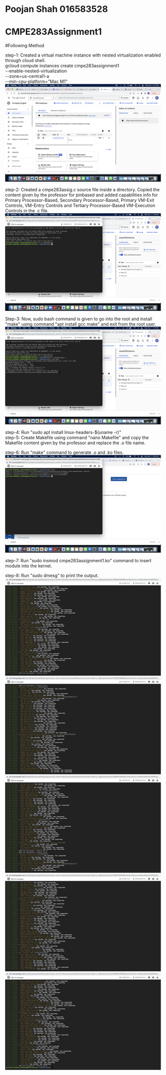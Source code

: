 # Poojan Shah 016583528

# CMPE283Assignment1


#Following Method

step-1: Created a virtual machine instance with nested virtualization enabled through cloud shell.  
gcloud compute instances create cmpe283assignment1 \
  --enable-nested-virtualization \
  --zone=us-central1-a \
  --min-cpu-platform="Mac M1"  
![screenshot(1)](https://github.com/poojan4ps/CMPE283-Virtualization_Technology/blob/master/screenshot/Screen%20Shot%202022-11-07%20at%209.19.10%20PM.png)

step-2: Created a cmpe283assig.c source file inside a directory. Copied the content given by the professor for pinbased and added capabilities info for Primary Processor-Based, Secondary Processor-Based, Primary VM-Exit Controls, VM-Entry Controls and Tertiary Processor-Based VM-Execution Controls in the .c file.  
![Screenshot(12)](https://github.com/poojan4ps/CMPE283-Virtualization_Technology/blob/master/screenshot/2.png)


Step-3: Now, sudo bash command is given to go into the root and install "make" using command "apt install gcc make" and exit from the root user.
![Screenshot_(11)](https://github.com/poojan4ps/CMPE283-Virtualization_Technology/blob/master/screenshot/1.png)


step-4: Run "sudo apt install linux-headers-$(uname -r)"  
step-5: Create Makefile using command "nano Makefile" and copy the Makefile content given by the professor and replace the .o file name.  


step-6: Run "make" command to generate .o and .ko files.  
![Screenshot_(10)](https://github.com/poojan4ps/CMPE283-Virtualization_Technology/blob/master/screenshot/Screen%20Shot%202022-11-07%20at%2010.56.17%20PM.png)


step-7: Run "sudo insmod cmpe283assignment1.ko" command to insert module into the kernel.  

step-8: Run "sudo dmesg" to print the output.  
![Screenshot (3)](https://github.com/poojan4ps/CMPE283-Virtualization_Technology/blob/master/screenshot/Screen%20Shot%202022-11-07%20at%209.14.43%20PM.png)
![Screenshot (4)](https://github.com/poojan4ps/CMPE283-Virtualization_Technology/blob/master/screenshot/Screen%20Shot%202022-11-07%20at%209.15.20%20PM.png)
![Screenshot_(6)](https://github.com/poojan4ps/CMPE283-Virtualization_Technology/blob/master/screenshot/Screen%20Shot%202022-11-07%20at%209.15.34%20PM.png)
![Screenshot_(7)](https://github.com/poojan4ps/CMPE283-Virtualization_Technology/blob/master/screenshot/Screen%20Shot%202022-11-07%20at%209.18.24%20PM.png)
![Screenshot (5)](https://github.com/poojan4ps/CMPE283-Virtualization_Technology/blob/master/screenshot/Screen%20Shot%202022-11-07%20at%209.18.31%20PM.png)

